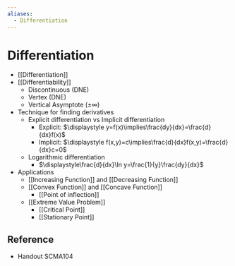 ```yaml
---
aliases:
  - Differentiation
---
```


# Differentiation

- [[Differentiation]]
- [[Differentiability]]
	- Discontinuous (DNE)
	- Vertex (DNE)
	- Vertical Asymptote ($\pm\infty$)
- Technique for finding derivatives
	- Explicit differentiation vs Implicit differentiation
		- Explicit: $\displaystyle y=f(x)\implies\frac{dy}{dx}=\frac{d}{dx}f(x)$
		- Implicit: $\displaystyle f(x,y)=c\implies\frac{d}{dx}f(x,y)=\frac{d}{dx}c=0$
	- Logarithmic differentiation
		- $\displaystyle\frac{d}{dx}\ln y=\frac{1}{y}\frac{dy}{dx}$
- Applications
	- [[Increasing Function]] and [[Decreasing Function]]
	- [[Convex Function]] and [[Concave Function]]
		- [[Point of inflection]]
	- [[Extreme Value Problem]]
		- [[Critical Point]]
		- [[Stationary Point]]

## Reference

- Handout SCMA104

